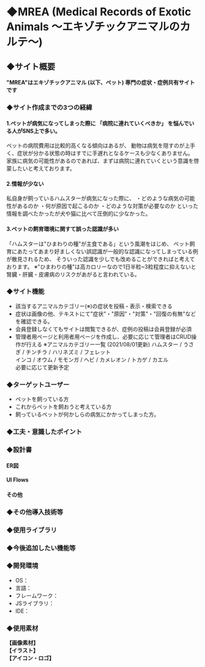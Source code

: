 
# ◆MREA (Medical Records of Exotic Animals 〜エキゾチックアニマルのカルテ〜)

## ◆サイト概要
**"MREA"はエキゾチックアニマル (以下、ペット) 専門の症状・症例共有サイトです**

### ◆サイト作成までの3つの経緯
#### 1.ペットが病気になってしまった際に 「病院に連れていくべきか」 を悩んでいる人がSNS上で多い。
ペットの病院費用は比較的高くなる傾向はあるが、
動物は病気を隠すのが上手く、症状が分かる状態の時はすでに手遅れとなるケースも少なくありません。
家族に病気の可能性があるのであれば、まずは病院に連れていくという意識を啓蒙したいと考えております。

#### 2.情報が少ない
私自身が飼っているハムスターが病気になった際に、
・どのような病気の可能性があるのか
・何が原因で起こるのか
・どのような対策が必要なのか
といった情報を調べたかったが犬や猫に比べて圧倒的に少なかった。

#### 3.ペットの飼育環境に関すて誤った認識が多い
「ハムスターは"ひまわりの種"が主食である」という風潮をはじめ、
ペット飼育にあたってあまり好ましくない誤認識が一般的な認識になってしまっている例が散見されるため、
そういった認識を少しでも改めることができればと考えております。
※"ひまわりの種"は高カロリーなので1日半粒~3粒程度に抑えないと腎臓・肝臓・皮膚病のリスクがあがると言われている。

### ◆サイト機能
- 該当するアニマルカテゴリー(※)の症状を投稿・表示・検索できる
- 症状は画像の他、テキストにて"症状"・"原因"・"対策"・"回復の有無"などを確認できる。
- 会員登録しなくてもサイトは閲覧できるが、症例の投稿は会員登録が必須
- 管理者用ページと利用者用ページを作成し、必要に応じて管理者はCRUD操作が行える
※アニマルカテゴリー一覧 (2021/08/01更新)
ハムスター / うさぎ / チンチラ / ハリネズミ / フェレット<br>
インコ / オウム / モモンガ / ヘビ / カメレオン / トカゲ / カエル<br>
必要に応じて更新予定

### ◆ターゲットユーザー
- ペットを飼っている方
- これからペットを飼おうと考えている方
- 飼っているペットが何かしらの病気にかかってしまった方。

### ◆工夫・意識したポイント

### ◆設計書
#### ER図
#### UI Flows
#### その他

### ◆その他導入技術等

### ◆使用ライブラリ

### ◆今後追加したい機能等

### ◆開発環境
- OS：
- 言語：
- フレームワーク：
- JSライブラリ：
- IDE：

### ◆使用素材
**【画像素材】**<br>
**【イラスト】**<br>
**【アイコン・ロゴ】**<br>

